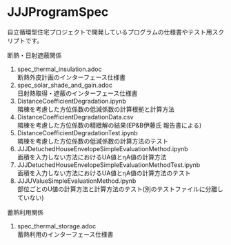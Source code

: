 # JJJProgramSpec
自立循環型住宅プロジェクトで開発しているプログラムの仕様書やテスト用スクリプトです。

断熱・日射遮蔽関係  
1. spec_thermal_insulation.adoc  
断熱外皮計画のインターフェース仕様書  
1. spec_solar_shade_and_gain.adoc  
日射熱取得・遮蔽のインターフェース仕様書  
1. DistanceCoefficientDegradation.ipynb  
隣棟を考慮した方位係数の低減係数の計算根拠と計算方法  
1. DistanceCoefficientDegradationData.csv  
隣棟を考慮した方位係数の精緻解の結果(EP&B伊藤氏 報告書による)  
1. DistanceCoefficientDegradationTest.ipynb  
隣棟を考慮した方位係数の低減係数の計算方法のテスト  
1. JJJDetuchedHouseEnvelopeSimpleEvaluationMethod.ipynb  
面積を入力しない方法におけるUA値とηA値の計算方法  
1. JJJDetuchedHouseEnvelopeSimpleEvaluationMethodTest.ipynb  
面積を入力しない方法におけるUA値とηA値の計算方法のテスト
1. JJJUValueSimpleEvaluationMethod.ipynb  
部位ごとのU値の計算方法と計算方法のテスト(別のテストファイルに分離していない)

蓄熱利用関係
1. spec_thermal_storage.adoc  
蓄熱利用のインターフェース仕様書
